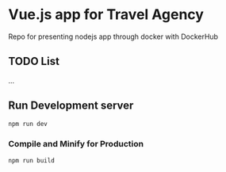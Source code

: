 # Vue.js app for Travel Agency

Repo for presenting nodejs app through docker with DockerHub

## TODO List
...

## Run Development server

```sh
npm run dev
```

### Compile and Minify for Production

```sh
npm run build
```
